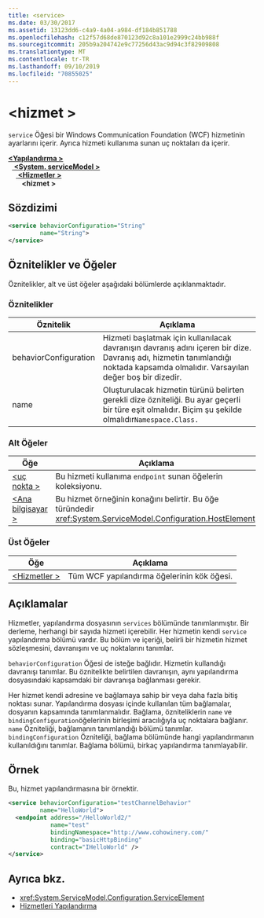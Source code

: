 ```yaml
---
title: <service>
ms.date: 03/30/2017
ms.assetid: 13123dd6-c4a9-4a04-a984-df184b851788
ms.openlocfilehash: c12f57d68de870123d92c8a101e2999c24bb988f
ms.sourcegitcommit: 205b9a204742e9c77256d43ac9d94c3f82909808
ms.translationtype: MT
ms.contentlocale: tr-TR
ms.lasthandoff: 09/10/2019
ms.locfileid: "70855025"
---
```

# <a name="service"></a>\<hizmet >
`service` Öğesi bir Windows Communication Foundation (WCF) hizmetinin ayarlarını içerir. Ayrıca hizmeti kullanıma sunan uç noktaları da içerir.  
  
[ **\<Yapılandırma >** ](../configuration-element.md)\
&nbsp;&nbsp;[ **\<System. serviceModel >** ](system-servicemodel.md)\
&nbsp;&nbsp;&nbsp;&nbsp;[ **\<Hizmetler >** ](services.md)\
&nbsp;&nbsp;&nbsp;&nbsp;&nbsp;&nbsp; **\<hizmet >**  
  
## <a name="syntax"></a>Sözdizimi  
  
```xml  
<service behaviorConfiguration="String"
         name="String">
</service>
```  
  
## <a name="attributes-and-elements"></a>Öznitelikler ve Öğeler  
 Öznitelikler, alt ve üst öğeler aşağıdaki bölümlerde açıklanmaktadır.  
  
### <a name="attributes"></a>Öznitelikler  
  
|Öznitelik|Açıklama|  
|---------------|-----------------|  
|behaviorConfiguration|Hizmeti başlatmak için kullanılacak davranışın davranış adını içeren bir dize. Davranış adı, hizmetin tanımlandığı noktada kapsamda olmalıdır. Varsayılan değer boş bir dizedir.|  
|name|Oluşturulacak hizmetin türünü belirten gerekli dize özniteliği. Bu ayar geçerli bir türe eşit olmalıdır. Biçim şu şekilde olmalıdır`Namespace.Class.`|  
  
### <a name="child-elements"></a>Alt Öğeler  
  
|Öğe|Açıklama|  
|-------------|-----------------|  
|[\<uç nokta >](endpoint-element.md)|Bu hizmeti kullanıma `endpoint` sunan öğelerin koleksiyonu.|  
|[\<Ana bilgisayar >](host.md)|Bu hizmet örneğinin konağını belirtir. Bu öğe türündedir <xref:System.ServiceModel.Configuration.HostElement>.|  
  
### <a name="parent-elements"></a>Üst Öğeler  
  
|Öğe|Açıklama|  
|-------------|-----------------|  
|[\<Hizmetler >](services.md)|Tüm WCF yapılandırma öğelerinin kök öğesi.|  
  
## <a name="remarks"></a>Açıklamalar  
 Hizmetler, yapılandırma dosyasının `services` bölümünde tanımlanmıştır. Bir derleme, herhangi bir sayıda hizmeti içerebilir. Her hizmetin kendi `service` yapılandırma bölümü vardır. Bu bölüm ve içeriği, belirli bir hizmetin hizmet sözleşmesini, davranışını ve uç noktalarını tanımlar.  
  
 `behaviorConfiguration` Öğesi de isteğe bağlıdır. Hizmetin kullandığı davranışı tanımlar. Bu öznitelikte belirtilen davranışın, aynı yapılandırma dosyasındaki kapsamdaki bir davranışa bağlanması gerekir.  
  
 Her hizmet kendi adresine ve bağlamaya sahip bir veya daha fazla bitiş noktası sunar. Yapılandırma dosyası içinde kullanılan tüm bağlamalar, dosyanın kapsamında tanımlanmalıdır. Bağlama, özniteliklerin `name` ve `bindingConfiguration`öğelerinin birleşimi aracılığıyla uç noktalara bağlanır. `name` Özniteliği, bağlamanın tanımlandığı bölümü tanımlar. `bindingConfiguration` Özniteliği, bağlama bölümünde hangi yapılandırmanın kullanıldığını tanımlar. Bağlama bölümü, birkaç yapılandırma tanımlayabilir.  
  
## <a name="example"></a>Örnek  
 Bu, hizmet yapılandırmasına bir örnektir.  
  
```xml  
<service behaviorConfiguration="testChannelBehavior"
         name="HelloWorld">
  <endpoint address="/HelloWorld2/"
            name="test"
            bindingNamespace="http://www.cohowinery.com/"
            binding="basicHttpBinding"
            contract="IHelloWorld" />
</service>
```  
  
## <a name="see-also"></a>Ayrıca bkz.

- <xref:System.ServiceModel.Configuration.ServiceElement>
- [Hizmetleri Yapılandırma](../../../wcf/configuring-services.md)
